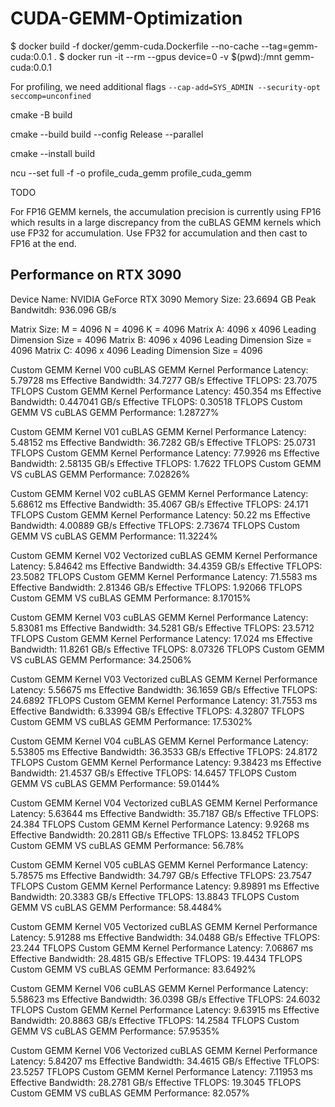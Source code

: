 # CUDA-GEMM-Optimization

$ docker build -f docker/gemm-cuda.Dockerfile --no-cache --tag=gemm-cuda:0.0.1 .
$ docker run -it --rm --gpus device=0 -v $(pwd):/mnt gemm-cuda:0.0.1

For profiling, we need additional flags `--cap-add=SYS_ADMIN --security-opt seccomp=unconfined `

cmake -B build

cmake --build build --config Release --parallel

cmake --install build

ncu --set full -f -o profile_cuda_gemm profile_cuda_gemm

TODO

For FP16 GEMM kernels, the accumulation precision is currently using FP16 which results in a large discrepancy from the cuBLAS GEMM kernels which use FP32 for accumulation. Use FP32 for accumulation and then cast to FP16 at the end.

## Performance on RTX 3090

Device Name: NVIDIA GeForce RTX 3090
Memory Size: 23.6694 GB
Peak Bandwitdh: 936.096 GB/s

Matrix Size: M = 4096 N = 4096 K = 4096
Matrix A: 4096 x 4096 Leading Dimension Size = 4096
Matrix B: 4096 x 4096 Leading Dimension Size = 4096
Matrix C: 4096 x 4096 Leading Dimension Size = 4096

Custom GEMM Kernel V00
cuBLAS GEMM Kernel Performance
Latency: 5.79728 ms
Effective Bandwidth: 34.7277 GB/s
Effective TFLOPS: 23.7075 TFLOPS
Custom GEMM Kernel Performance
Latency: 450.354 ms
Effective Bandwidth: 0.447041 GB/s
Effective TFLOPS: 0.30518 TFLOPS
Custom GEMM VS cuBLAS GEMM Performance: 1.28727%

Custom GEMM Kernel V01
cuBLAS GEMM Kernel Performance
Latency: 5.48152 ms
Effective Bandwidth: 36.7282 GB/s
Effective TFLOPS: 25.0731 TFLOPS
Custom GEMM Kernel Performance
Latency: 77.9926 ms
Effective Bandwidth: 2.58135 GB/s
Effective TFLOPS: 1.7622 TFLOPS
Custom GEMM VS cuBLAS GEMM Performance: 7.02826%

Custom GEMM Kernel V02
cuBLAS GEMM Kernel Performance
Latency: 5.68612 ms
Effective Bandwidth: 35.4067 GB/s
Effective TFLOPS: 24.171 TFLOPS
Custom GEMM Kernel Performance
Latency: 50.22 ms
Effective Bandwidth: 4.00889 GB/s
Effective TFLOPS: 2.73674 TFLOPS
Custom GEMM VS cuBLAS GEMM Performance: 11.3224%

Custom GEMM Kernel V02 Vectorized
cuBLAS GEMM Kernel Performance
Latency: 5.84642 ms
Effective Bandwidth: 34.4359 GB/s
Effective TFLOPS: 23.5082 TFLOPS
Custom GEMM Kernel Performance
Latency: 71.5583 ms
Effective Bandwidth: 2.81346 GB/s
Effective TFLOPS: 1.92066 TFLOPS
Custom GEMM VS cuBLAS GEMM Performance: 8.17015%

Custom GEMM Kernel V03
cuBLAS GEMM Kernel Performance
Latency: 5.83081 ms
Effective Bandwidth: 34.5281 GB/s
Effective TFLOPS: 23.5712 TFLOPS
Custom GEMM Kernel Performance
Latency: 17.024 ms
Effective Bandwidth: 11.8261 GB/s
Effective TFLOPS: 8.07326 TFLOPS
Custom GEMM VS cuBLAS GEMM Performance: 34.2506%

Custom GEMM Kernel V03 Vectorized
cuBLAS GEMM Kernel Performance
Latency: 5.56675 ms
Effective Bandwidth: 36.1659 GB/s
Effective TFLOPS: 24.6892 TFLOPS
Custom GEMM Kernel Performance
Latency: 31.7553 ms
Effective Bandwidth: 6.33994 GB/s
Effective TFLOPS: 4.32807 TFLOPS
Custom GEMM VS cuBLAS GEMM Performance: 17.5302%

Custom GEMM Kernel V04
cuBLAS GEMM Kernel Performance
Latency: 5.53805 ms
Effective Bandwidth: 36.3533 GB/s
Effective TFLOPS: 24.8172 TFLOPS
Custom GEMM Kernel Performance
Latency: 9.38423 ms
Effective Bandwidth: 21.4537 GB/s
Effective TFLOPS: 14.6457 TFLOPS
Custom GEMM VS cuBLAS GEMM Performance: 59.0144%

Custom GEMM Kernel V04 Vectorized
cuBLAS GEMM Kernel Performance
Latency: 5.63644 ms
Effective Bandwidth: 35.7187 GB/s
Effective TFLOPS: 24.384 TFLOPS
Custom GEMM Kernel Performance
Latency: 9.9268 ms
Effective Bandwidth: 20.2811 GB/s
Effective TFLOPS: 13.8452 TFLOPS
Custom GEMM VS cuBLAS GEMM Performance: 56.78%

Custom GEMM Kernel V05
cuBLAS GEMM Kernel Performance
Latency: 5.78575 ms
Effective Bandwidth: 34.797 GB/s
Effective TFLOPS: 23.7547 TFLOPS
Custom GEMM Kernel Performance
Latency: 9.89891 ms
Effective Bandwidth: 20.3383 GB/s
Effective TFLOPS: 13.8843 TFLOPS
Custom GEMM VS cuBLAS GEMM Performance: 58.4484%

Custom GEMM Kernel V05 Vectorized
cuBLAS GEMM Kernel Performance
Latency: 5.91288 ms
Effective Bandwidth: 34.0488 GB/s
Effective TFLOPS: 23.244 TFLOPS
Custom GEMM Kernel Performance
Latency: 7.06867 ms
Effective Bandwidth: 28.4815 GB/s
Effective TFLOPS: 19.4434 TFLOPS
Custom GEMM VS cuBLAS GEMM Performance: 83.6492%

Custom GEMM Kernel V06
cuBLAS GEMM Kernel Performance
Latency: 5.58623 ms
Effective Bandwidth: 36.0398 GB/s
Effective TFLOPS: 24.6032 TFLOPS
Custom GEMM Kernel Performance
Latency: 9.63915 ms
Effective Bandwidth: 20.8863 GB/s
Effective TFLOPS: 14.2584 TFLOPS
Custom GEMM VS cuBLAS GEMM Performance: 57.9535%

Custom GEMM Kernel V06 Vectorized
cuBLAS GEMM Kernel Performance
Latency: 5.84207 ms
Effective Bandwidth: 34.4615 GB/s
Effective TFLOPS: 23.5257 TFLOPS
Custom GEMM Kernel Performance
Latency: 7.11953 ms
Effective Bandwidth: 28.2781 GB/s
Effective TFLOPS: 19.3045 TFLOPS
Custom GEMM VS cuBLAS GEMM Performance: 82.057%
